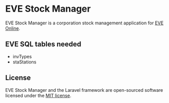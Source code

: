 # EVE Stock Manager

EVE Stock Manager is a corporation stock management application for [EVE Online](http://eveonline.com).

## EVE SQL tables needed

* invTypes
* staStations

## License

EVE Stock Manager and the Laravel framework are open-sourced software licensed under the [MIT license](http://opensource.org/licenses/MIT).
